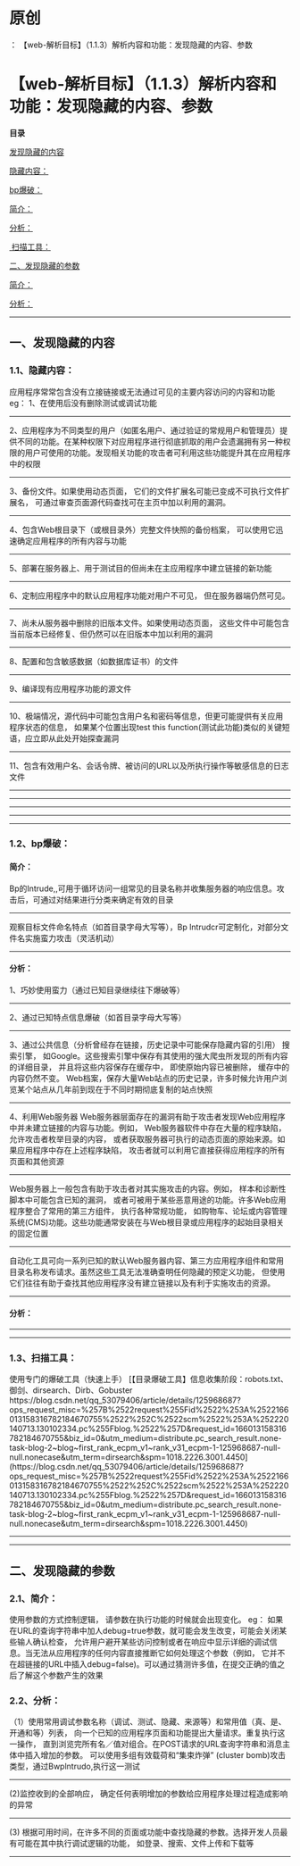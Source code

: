 # 原创
：  【web-解析目标】（1.1.3）解析内容和功能：发现隐藏的内容、参数

# 【web-解析目标】（1.1.3）解析内容和功能：发现隐藏的内容、参数

**目录**

[发现隐藏的内容](#%E5%8F%91%E7%8E%B0%E9%9A%90%E8%97%8F%E7%9A%84%E5%86%85%E5%AE%B9)

[隐藏内容：](#%E9%9A%90%E8%97%8F%E5%86%85%E5%AE%B9%EF%BC%9A)

[bp爆破：](#bp%E7%88%86%E7%A0%B4%EF%BC%9A)

[简介：](#%E7%AE%80%E4%BB%8B%EF%BC%9A)

[分析：](#%E5%88%86%E6%9E%90%EF%BC%9A)

[ 扫描工具：](#%C2%A0%E6%89%AB%E6%8F%8F%E5%B7%A5%E5%85%B7%EF%BC%9A)

[二、发现隐藏的参数](#%E4%BA%8C%E3%80%81%E5%8F%91%E7%8E%B0%E9%9A%90%E8%97%8F%E7%9A%84%E5%8F%82%E6%95%B0)

[简介：](#%E7%AE%80%E4%BB%8B%EF%BC%9A)

[分析：](#%E5%88%86%E6%9E%90%EF%BC%9A)

---


## 一、发现隐藏的内容

> 
<h3>1.1、隐藏内容：</h3>
应用程序常常包含没有立接链接或无法通过可见的主要内容访问的内容和功能
eg：
1、在使用后没有删除测试或调试功能
<hr/>
2、应用程序为不同类型的用户（如匿名用户、通过验证的常规用户和管理员）提供不同的功能。在某种权限下对应用程序进行彻底抓取的用户会遗漏拥有另一种权限的用户可使用的功能。发现相关功能的攻击者可利用这些功能提升其在应用程序中的权限
<hr/>
3、备份文件。如果使用动态页面， 它们的文件扩展名可能已变成不可执行文件扩展名， 可通过审查页面源代码查找可在主页中加以利用的漏洞。
<hr/>
4、包含Web根目录下（或根目录外）完整文件快照的备份档案， 可以使用它迅速确定应用程序的所有内容与功能
<hr/>
5、部署在服务器上、用于测试目的但尚未在主应用程序中建立链接的新功能
<hr/>
6、定制应用程序中的默认应用程序功能对用户不可见， 但在服务器端仍然可见。
<hr/>
7、尚未从服务器中删除的旧版本文件。如果使用动态页面， 这些文件中可能包含当前版本已经修复、但仍然可以在旧版本中加以利用的漏洞
<hr/>
8、配置和包含敏感数据（如数据库证书）的文件
<hr/>
9、编译现有应用程序功能的源文件
<hr/>
10、极端情况，源代码中可能包含用户名和密码等信息，但更可能提供有关应用程序状态的信息， 如果某个位置出现test this function(测试此功能)类似的关键短语，应立即从此处开始探查漏洞
<hr/>
11、包含有效用户名、会话令牌、被访问的URL以及所执行操作等敏感信息的日志文件


---


---


---


---


---


> 
<h3>1.2、bp爆破：</h3>
<h4>简介：</h4>
Bp的Intrude,,可用于循环访问一组常见的目录名称并收集服务器的响应信息。攻击后，可通过对结果进行分类来确定有效的目录
<hr/>
观察目标文件命名特点（如首目录字母大写等），Bp lntrudcr可定制化，对部分文件名实施蛮力攻击（灵活机动）
<hr/>
<h4>分析：</h4>
1、巧妙使用蛮力（通过已知目录继续往下爆破等）
<hr/>
2、通过已知特点信息爆破（如首目录字母大写等）
<hr/>
3、通过公共信息（分析曾经存在链接，历史记录中可能保存隐藏内容的引用）
搜索引擎， 如Google。这些搜索引擎中保存有其使用的强大爬虫所发现的所有内容的详细目录， 并且将这些内容保存在缓存中， 即使原始内容已被删除， 缓存中的内容仍然不变。
Web档案，保存大量Web站点的历史记录，许多时候允许用户浏览某个站点从几年前到现在于不同时期彻底复制的站点快照
<hr/>
4、利用Web服务器
Web服务器层面存在的漏洞有助于攻击者发现Web应用程序中并未建立链接的内容与功能。例如， Web服务器软件中存在大量的程序缺陷， 允许攻击者枚举目录的内容， 或者获取服务器可执行的动态页面的原始来源。如果应用程序中存在上述程序缺陷， 攻击者就可以利用它直接获得应用程序的所有页面和其他资源
<hr/>
Web服务器上一般包含有助于攻击者对其实施攻击的内容。例如， 样本和诊断性脚本中可能包含已知的漏洞， 或者可被用于某些恶意用途的功能。许多Web应用程序整合了常用的第三方组件， 执行各种常规功能， 如购物车、论坛或内容管理系统(CMS)功能。这些功能通常安装在与Web根目录或应用程序的起始目录相关的固定位置
<hr/>
自动化工具可向一系列已知的默认Web服务器内容、第三方应用程序组件和常用目录名称发布请求。虽然这些工具无法准确查明任何隐藏的预定义功能， 但使用它们往往有助于查找其他应用程序没有建立链接以及有利于实施攻击的资源。


---


#### 分析：

---


---


> 
<h3>1.3、扫描工具：</h3>
使用专门的爆破工具（快速上手）
[【目录爆破工具】信息收集阶段：robots.txt、御剑、dirsearch、Dirb、Gobuster<img alt="" src="https://csdnimg.cn/release/blog_editor_html/release2.1.7/ckeditor/plugins/CsdnLink/icons/icon-default.png?t=M666"/>https://blog.csdn.net/qq_53079406/article/details/125968687?ops_request_misc=%257B%2522request%255Fid%2522%253A%2522166013158316782184670755%2522%252C%2522scm%2522%253A%252220140713.130102334.pc%255Fblog.%2522%257D&amp;request_id=166013158316782184670755&amp;biz_id=0&amp;utm_medium=distribute.pc_search_result.none-task-blog-2~blog~first_rank_ecpm_v1~rank_v31_ecpm-1-125968687-null-null.nonecase&amp;utm_term=dirsearch&amp;spm=1018.2226.3001.4450](https://blog.csdn.net/qq_53079406/article/details/125968687?ops_request_misc=%257B%2522request%255Fid%2522%253A%2522166013158316782184670755%2522%252C%2522scm%2522%253A%252220140713.130102334.pc%255Fblog.%2522%257D&amp;request_id=166013158316782184670755&amp;biz_id=0&amp;utm_medium=distribute.pc_search_result.none-task-blog-2~blog~first_rank_ecpm_v1~rank_v31_ecpm-1-125968687-null-null.nonecase&amp;utm_term=dirsearch&amp;spm=1018.2226.3001.4450)



---


---


## 二、发现隐藏的参数

> 
<h3>2.1、简介：</h3>
使用参数的方式控制逻辑， 请参数在执行功能的时候就会出现变化。
eg：
如果在URL的查询字符串中加人debug=true参数，就可能会发生改变，可能会关闭某些输人确认检查， 允许用户避开某些访问控制或者在响应中显示详细的调试信息。当无法从应用程序的任何内容直接推断它如何处理这个参数（例如， 它并不在超链接的URL中插入debug=false)。可以通过猜测许多值，在提交正确的值之后了解这个参数产生的效果


> 
<h3>2.2、分析：</h3>
（1）使用常用调试参数名称（调试、测试、隐藏、来源等）和常用值（真、是、开通和等）列表， 向一个已知的应用程序页面和功能提出大量请求。重复执行这一操作， 直到浏览完所有名／值对组合。在POST请求的URL查询字符串和消息主体中插入增加的参数。
可以使用多组有效载荷和“集束炸弹” (cluster bomb)攻击类型，通过Bwplntrudo,执行这一测试
<hr/>
(2)监控收到的全部响应， 确定任何表明增加的参数给应用程序处理过程造成影响的异常
<hr/>
(3) 根据可用时间，在许多不同的页面或功能中查找隐藏的参数。选择开发人员最有可能在其中执行调试逻辑的功能， 如登录、搜索、文件上传和下载等



---

